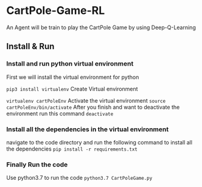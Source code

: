 # CartPole-Game-RL
An Agent will be train to play the CartPole Game by using Deep-Q-Learning



## Install & Run

### Install and run python virtual environment
First we will install the virtual environment for python

`pip3 install virtualenv`
Create Virtual environment

`virtualenv cartPoleEnv`
Activate the virtual environment
`source cartPoleEnv/bin/activate`
After you finish and want to deactivate the environment run this command
`deactivate`

### Install all the dependencies in the virtual environment
navigate to the code directory and run the following command to install all the dependencies
`pip install -r requirements.txt`

### Finally Run the code
Use python3.7 to run the code
`python3.7 CartPoleGame.py`

